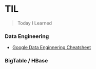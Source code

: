 # TIL

> Today I Learned

### Data Engineering

- [Google Data Enginnering Cheatsheet](dataeng/google-cheatsheet.md)

### BigTable / HBase